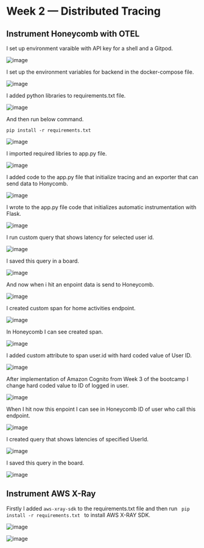 # Week 2 — Distributed Tracing

## Instrument Honeycomb with OTEL

I set up environment varaible with API key for a shell and a Gitpod.

![image](https://user-images.githubusercontent.com/96197101/223701553-35df6495-a1ca-4ce6-b84f-6fcc2c641511.png)

I set up the environment variables for backend in the docker-compose file.

![image](https://user-images.githubusercontent.com/96197101/223700285-0a0cdd55-9f90-4284-80be-acf1b932b692.png)

I added python libraries to requirements.txt file.

![image](https://user-images.githubusercontent.com/96197101/223721899-48c72d69-d4c0-45a1-938a-0c77d00876f8.png)

And then run below command.

````
pip install -r requirements.txt
````
![image](https://user-images.githubusercontent.com/96197101/223723494-ac6e14c6-61a3-4ac3-a0e7-5741ff06e43c.png)

I imported required libries to app.py file.

![image](https://user-images.githubusercontent.com/96197101/223723783-e1ac680f-fb88-47e3-bd53-9f7f75896168.png)

I added code to the app.py file that initialize tracing and an exporter that can send data to Honycomb.

![image](https://user-images.githubusercontent.com/96197101/223725619-07d333a0-24ac-4051-a8cc-50051bcc8fd0.png)

I wrote to the app.py file code that initializes automatic instrumentation with Flask.

![image](https://user-images.githubusercontent.com/96197101/223725999-e1228242-c228-46b4-9f15-2156f1e5ee27.png)

I run custom query that shows latency for selected user id.

![image](https://user-images.githubusercontent.com/96197101/223766810-13b6b62f-0a95-44fb-b5ee-234a9ca0c0c7.png)

I saved this query in a board. 

![image](https://user-images.githubusercontent.com/96197101/223767188-5bab4226-70d6-4594-bc5c-697d26f94bdf.png)




And now when i hit an enpoint data is send to Honeycomb.

![image](https://user-images.githubusercontent.com/96197101/223733098-01f1a607-6406-4df0-9bba-14371814a672.png)

I created custom span for home activities endpoint. 

![image](https://user-images.githubusercontent.com/96197101/223753697-b913a110-b93f-4564-8181-568bd1fb4e84.png)

In Honeycomb I can see created span.

![image](https://user-images.githubusercontent.com/96197101/223754838-5512832a-939f-478b-9f7d-6358cb32a894.png)

I added custom attribute to span user.id with hard coded value of User ID.

![image](https://user-images.githubusercontent.com/96197101/223761530-6ee4ed15-5be3-4aae-962a-7602a30e2cc5.png)

After implementation of Amazon Cognito from Week 3 of the bootcamp I change hard coded value to ID of logged in user.

![image](https://user-images.githubusercontent.com/96197101/223764183-9136c91b-917b-4c29-8134-b19864c25ed9.png)

When I hit now this enpoint I can see in Honeycomb ID of user who call this endpoint.

![image](https://user-images.githubusercontent.com/96197101/223764481-3b888dc3-61c8-4684-b438-9b9b1eb34026.png)

I created query that shows latencies of specified UserId.

![image](https://user-images.githubusercontent.com/96197101/223767636-5de8344b-171a-41d4-9d63-176d7e2593b6.png)

I saved this query in the board.

![image](https://user-images.githubusercontent.com/96197101/223767759-1ef0e0d9-24f0-46c2-8b2b-f5c404f52ca4.png)

## Instrument AWS X-Ray

Firstly I added <code>aws-xray-sdk</code> to the requirements.txt file and then run <code> pip install -r requirements.txt </code> to install AWS X-RAY SDK.

![image](https://user-images.githubusercontent.com/96197101/223838244-4f5c49df-ee32-4f96-aafc-0e9d9a713126.png)

![image](https://user-images.githubusercontent.com/96197101/223838332-a5f85cb6-e04b-43ca-b851-a13c212afd36.png)

